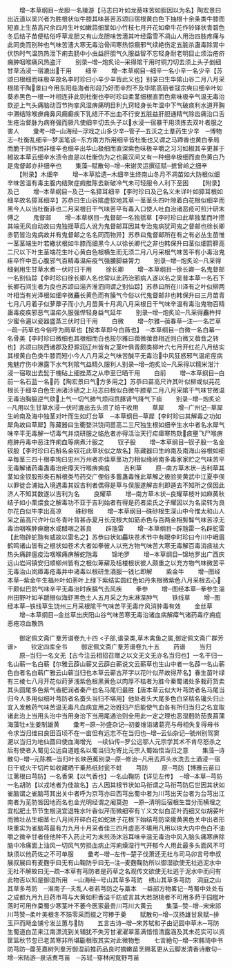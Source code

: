 <!-- { "loadSidebar": true } -->
　　增─本草纲目─龙胆一名陵游【马志曰叶如龙葵味苦如胆因以为名】陶宏景曰出近道以吴兴者为胜根状似牛膝其味甚苦苏颂曰宿根黄白色下抽根十余条类牛膝而短直上生苗高尺余四月生叶如嫩蒜细茎如小竹枝七月开花如牵牛花作铃铎状青碧色冬后结子苗便枯俗呼草龙胆又有山龙胆味苦濇其叶经霜雪不凋山人用治四肢疼痛与此同类而别种也气味苦濇大寒无毒治骨间寒热惊癎邪气续絶伤定五脏杀蛊毒除胃中伏热时气温热热泄下痢去肠中小虫益肝胆气久服益智不忘轻身耐老明目止烦治疮疥痈肿咽喉痛风热盗汗
　　别录─增─炮炙论─采得隂干用时铜刀切去须上头子剉细甘草汤浸一宿漉出干用
　　细辛
　　增─本草纲目─细辛一名小辛一名少辛【苏颂曰根细而味极辛故名李时珍曰小辛少辛皆此义也】别录曰生华隂山谷二月八月采根隂干陶景曰今用东阳临海者形段乃好而辛烈不及华隂高丽者冦宗奭曰细辛叶如葵赤黑色一根一叶相连非此则杜衡也李时珍曰柔茎细根直而色紫味极辛气温无毒治欬逆上气头痛脑动百节拘挛风湿痹痛明目利九窍轻身长年温中下气破痰利水道开胸中滞结除喉痹痈鼻风癎癫疾下乳结汗不出血不行安五脏益肝胆通精气除齿痛治口舌生疮治督脉为病脊强而厥凡使细辛切去头子以水浸一宿暴干用须拣去双叶者服之害人
　　彚考─增─山海经─浮戏之山多少辛─管子─五沃之土羣药生少辛　─博物志─杜衡乱细辛─梦溪笔谈─东方南方所用细辛皆杜衡也又谓之马蹄香也黄白拳局而脆干则作团非细辛也细辛出华山极细而直深紫色味极辛嚼之习习如椒其辛更甚于椒故本草云细辛水渍令直是以杜衡伪为之也襄汉间又有一种细辛极细而直色黄白乃是鬼督邮亦非细辛也
　　集藻─赋散句─增─宋谢灵运撰征赋─摭曾岭之细辛
　　【附录】木细辛
　　增─本草拾遗─木细辛生终南山冬月不凋苗如大防根似细辛味苦温有毒主腹内结聚症瘕推陈去新破冷气未可轻服令人利下至困
　　【附录】及己
　　增─本草纲目─及己一名獐耳细辛【李时珍曰及己名义未详叶如獐耳根如细辛故名獐耳细辛】苏恭曰生山谷隂虚软地其草一茎茎头四叶隙着白花根似细辛而黑今人以当杜衡非也二月采根日干气味苦平有毒入口使人吐血治诸恶疮可煎汁研末傅之
　　鬼督邮
　　增─本草纲目─鬼督邮一名独揺草【李时珍曰此草独茎而叶攒其端无风自动故曰鬼独揺草后人讹为鬼督邮耳因其专治鬼病犹司鬼之督邮也徐长卿赤箭皆治鬼病故并有鬼督邮之名名同而物异】苏恭曰鬼督邮所在有之有必丛生苗惟一茎茎端生叶若繖状根如牛膝而细黑今人以徐长卿代之非也韩保升曰茎似细箭簳高二尺以下叶生茎端花生叶心黄白色根横生而无须二月八月采根气味苦平有小毒治鬼疰卒忤中恶心腹邪气百精毒温疟疫气强腰脚益膂力
　　别录─增─炮炙论─凡采得细剉用生甘草水煮一伏时日干用
　　徐长卿
　　增─本草纲目─徐长卿一名鬼督邮一名别仙踪【李时珍曰徐长卿人名也常以此药治邪病人遂以名之吴普本草一名石下长卿石间生者为良也苏颂曰淄齐淮泗间谓之别仙踪】苏恭曰所在川泽有之叶似柳两叶相当有光泽根如细辛微麤长黄色而有臊气今俗以代鬼督邮非也韩保升曰三月苗青七月八月着子似萝藦子而小九月苗黄十月凋八月采根日干气味辛温有毒治鬼物百精蛊毒疫疾邪恶气温疟久服强悍轻身益气延年
　　别录─增─炮炙论─凡采得麤杵拌少蜜令遍以瓷器盛蒸三伏时日干用
　　白微
　　增─尔雅─葞春草─注─一名芒草─疏─药草也今俗呼为菵草也【按本草即今白薇也】　─本草纲目─白微一名白幕一名骨美【李时珍曰微细也其根细而白也按尔雅曰葞微葞音相近则白微又葞音之转也】苏颂曰陜西诸郡及舒滁润辽州皆有之茎叶俱青颇类柳叶六七月开红花八月结实其根黄白色类牛膝而短小今人八月采之气味苦醎平无毒治中风狂惑邪气温疟痓病鬼魅疗伤中淋露下水气利隂气益精久服利人别录─增─炮炙论─凡采得以糯米泔汁浸一宿取出去髭于槐砧上细挫蒸之从申至巳晒干用
　　白前
　　增─本草纲目─白前一名石蓝一名药【陶宏景曰气方多用之】苏恭曰苗高尺许其叶似柳或似芫花根长于细辛白色生洲渚沙碛之上马志曰根似白微牛膝辈二月八月采隂干气味甘微温无毒治胸脇逆气欬上气一切气肺气烦闷贲豚肾气降气下痰
　　别录─增─炮炙论─凡用以生甘草水浸一伏时漉出去头须了焙干收用
　　草犀
　　增─广州记─草犀生岭南及海中独茎对叶而生如灯台草　─本草纲目─草犀【李时珍曰其解毒之功如犀角故曰草犀】陈藏器曰生衢婺洪饶间苗高二三尺独生根如细辛生水中者名水犀气味辛平无毒解一切毒气并烧研服之临危者亦得活治天行疟瘴寒热欬痰壅飞尸喉痹疮肿丹毒中恶注忤痢血等病煮汁服之
　　钗子股
　　增─本草纲目─钗子股一名金钗股【李时珍曰石斛名金钗花此草状似之故名】陈藏器曰生岭南及南海山谷根如细辛每茎三四十根李珣曰忠州万州者亦佳草茎功力相似缘岭南多毒家家贮之气味苦平无毒解诸药毒蛊毒治疟瘴天行喉痹痈疽
　　吉利草
　　原─南方草木状─吉利草其茎如金钗股形类石斛根类芍药交广俚俗多蓄蛊毒惟此草解之极验吴黄武中江夏李俣以罪徙合浦始入境遇毒其奴吉利者偶得是草与俣服遂解吉利即遁去不知所之俣因此济人不知其数遂以吉利为名
　　良耀草
　　增─南方草木状─良耀草枝叶如麻黄秋结子如小栗煨食之解毒功不亚于吉利始者有得是药者梁氏之子耀因以为名梁转为良尔花白似牛李出高凉
　　硃砂根
　　增─本草纲目─硃砂根生深山中今惟太和山人采之苗高尺许叶似冬青叶背甚赤夏月长茂根大如筯赤色与百两金相髣髴气味苦凉无毒治咽喉肿痹磨水或醋咽之甚良
　　辟虺雷
　　增─本草纲目─辟虺雷一名辟蛇雷【此物辟蛇虺有威故以雷名之】苏恭曰状如麤块苍术节中有眼李时珍曰今川中峨眉鹤鸣诸山皆有之根状如苍术大者如拳彼人以充方物气味苦大寒无毒解百毒消痰袪大热头痛辟瘟疫治咽喉痛痹解蛇虺毒
　　锦地罗
　　增─本草纲目─锦地罗出广西庆远山岩间镇安归顺柳州皆有之根似萆薢及栝楼根状彼人颇重之以充方物气味微苦平无毒治山岚瘴毒疮毒并中诸毒以根研生酒服一钱匕即解
　　紫金牛
　　增─图经本草─紫金牛生福州叶如荼叶上绿下紫结实圆红色如丹朱根微紫色八月采根去心干颇似巴防气味辛平无毒治时疾膈气去风疾
　　拳参
　　增─图经本草─拳参生淄州田野叶如羊蹏根似海虾黑色土人五月采之为末淋渫肿气
　　铁线草
　　增─图经本草─铁线草生饶州三月采根隂干气味苦平无毒疗风消肿毒有效
　　金丝草
　　增─本草纲目─金丝草出庆阳山谷气味苦寒无毒治诸血病解瘴气诸药毒疗痈疽恶疮凉血散热









　　御定佩文斋广羣芳谱卷九十四
<子部,谱录类,草木禽鱼之属,御定佩文斋广群芳谱>
　　钦定四库全书
　　御定佩文斋广羣芳谱卷九十五
　　药谱
　　当归
　　原─当归一名文无【古今注云相招召赠之以文无文无亦名当归也】一名干归一名山蕲一名白蕲【尔雅云薜山蕲又云薜白蕲说文云蕲草也生山中者一名薜一名山蕲色白者名白蕲广雅云山蕲当归也本草云蕲古芹字以花叶似芹故得芹名】春生苗叶绿有三棱七八月开花似莳萝浅紫色根黑黄色以肉厚不枯者为胜今秦蜀诸处多栽莳货卖其头圆尾多色紫气香肥润者秦产也名马尾归最胜【唐本草云似大叶芎防者名马尾当归今人多用似细叶芎防者名蚕头当归不堪用】他处者头大尾多色白坚枯名镵头归止宜入发散药气味苦温无毒凡血病宜用之治姙妇产后能使气血各有所归当归之名宜取诸此治上当用头治中当用身治下当用尾通治则全用此一定之理也恶湿麪防茄畏菖蒲海藻牡生姜制雄黄
　　彚考─原─孙盛杂记─初姜维诣诸葛亮与母相失复得母书令求当归维曰良田百顷不在一亩但有远志不在当归也─增─云仙杂记─虢州别驾窦淝以当归为地仙圆曰使血海增光　─续仙传─罗公远鄂人元宗学其术不肯尽怒杀之后有使者入蜀见公远自道姓名以蜀当归为寄比元宗入蜀始悟当归之意
　　集藻─诗散句─增─元陈樵─当归叶长映芭蕉别录─原─修治─凡用去芦头水洗去土酒浸一宿日干或火干切片如收藏晒干乗热纸封瓮不蛀
　　芎防
　　原─芎防【博雅云苗曰江蓠根曰芎防】一名香果【以气香也】一名山鞠防【详见左传】　─增─本草─芎防一名胡防【以戎地者为佳故名】古人因其根节状如马衔谓之马衔芎防后世因其状如雀脑谓之雀脑芎其出关中者呼为京芎亦曰西芎出蜀中者为川芎出天台者为台芎出江南者为芜防皆因地而名也金光明经谓之阇莫迦　─原─清明后宿根生苗分而横埋之宜松肥土节节生根浇宜退牲水叶香似芹而微细窄有丫义文似白芷叶而细又似胡荽叶而微壮丛生细茎七八月间开碎白花如蛇牀子花根下始结芎防坚痩黄黑色关中出者形块重实为雀脑芎最有力九月十月采者佳三四月虚恶不堪用凡用以块大内中色白不油嚼之微辛甘者佳他种不入药止可为末煎汤沐浴耳味辛温无毒治中风入脑头痛寒痹除脑中冷痛面上油风一切风气劳损血病止泻痢燥湿行气开郁今人用此最多头面风不可缺须以他药佐之不可单服
　　彚考─增─左传─楚子伐萧还无社与司马卯言号申叔展叔展曰有麦麴乎曰无有山鞠防乎曰无─注─麦麴鞠防所以御湿欲使无社逃泥水中无社不解故曰无─疏─本草有芎防者是药草之名观传文欲使无社逃于泥水中而问有此物否以知是御湿所用　─山海经─号山其草多芎防　绣山其草多芎防　洞庭之山其草多芎防　─淮南子─夫乱人者若芎防之与藁本　─益部方物畧记─芎蜀中处处有之成都九月九日药市芎与大黄如积香溢千防或言其大若胡桃者不可用多莳于园槛叶落时可用作羮蜀少寒茎叶不萎今医家最贵川芎川大黄云
　　集藻─赞─增─宋宋祁川芎赞─柔叶美根冬不殒零采而掇之可糁于羮
　　赋散句─增─汉扬雄甘泉赋─排玉戸而飏金铺兮发兰蕙与防
　　五言古诗─增─宋苏轼和子由记园中草木─芎防生蜀道白芷来江南漂流到关辅犹不失芳甘濯濯翠茎满愔愔清露涵及其未花实可以资筐篮秋节忽已老苦寒非所堪斸根取其实对此微物慙
　　七言絶句─增─宋韩琦中书防芎防─蘼芜嘉树列羣芳御湿前推药品良时摘嫩苗烹赐茗更从云脚发清香诗散句─增─宋陆游─泉洁煑芎苗　─苏轼─穿林闲覔野芎苗
